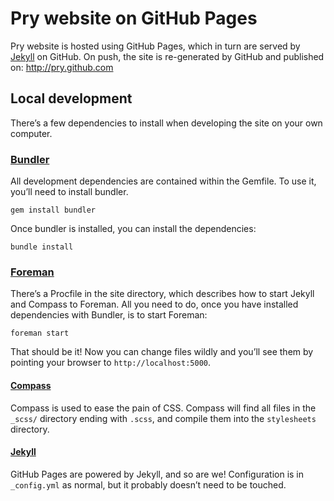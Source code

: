 # Pry website on GitHub Pages
Pry website is hosted using GitHub Pages, which in turn are served
by [Jekyll](https://github.com/mojombo/jekyll) on GitHub. On push,
the site is re-generated by GitHub and published on:
<http://pry.github.com>

## Local development
There’s a few dependencies to install when developing the site on
your own computer.

### [Bundler](http://gembundler.com/)
All development dependencies are contained within the Gemfile. To
use it, you’ll need to install bundler.

    gem install bundler

Once bundler is installed, you can install the dependencies:

    bundle install

### [Foreman](http://ddollar.github.com/foreman/)
There’s a Procfile in the site directory, which describes how to
start Jekyll and Compass to Foreman. All you need to do, once you
have installed dependencies with Bundler, is to start Foreman:

    foreman start

That should be it! Now you can change files wildly and you’ll see
them by pointing your browser to `http://localhost:5000`.

#### [Compass](http://compass-style.org/)
Compass is used to ease the pain of CSS. Compass will find all
files in the `_scss/` directory ending with `.scss`, and compile
them into the `stylesheets` directory.

#### [Jekyll](http://jekyllrb.com/)
GitHub Pages are powered by Jekyll, and so are we! Configuration
is in `_config.yml` as normal, but it probably doesn’t need to
be touched.
